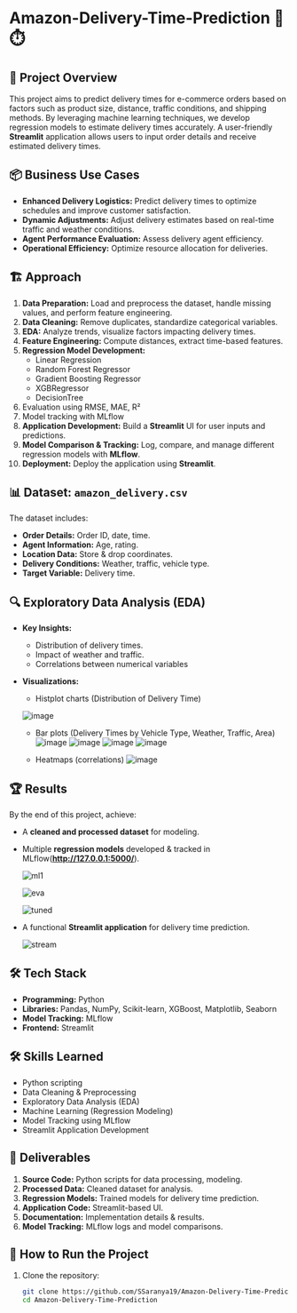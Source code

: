 # Amazon-Delivery-Time-Prediction 🚚⏱️

## 📌 Project Overview
This project aims to predict delivery times for e-commerce orders based on factors such as product size, distance, traffic conditions, and shipping methods. By leveraging machine learning techniques, we develop regression models to estimate delivery times accurately. A user-friendly **Streamlit** application allows users to input order details and receive estimated delivery times.

## 📦 Business Use Cases
- **Enhanced Delivery Logistics:** Predict delivery times to optimize schedules and improve customer satisfaction.
- **Dynamic Adjustments:** Adjust delivery estimates based on real-time traffic and weather conditions.
- **Agent Performance Evaluation:** Assess delivery agent efficiency.
- **Operational Efficiency:** Optimize resource allocation for deliveries.

## 🏗 Approach
1. **Data Preparation:** Load and preprocess the dataset, handle missing values, and perform feature engineering.
2. **Data Cleaning:** Remove duplicates, standardize categorical variables.
3. **EDA:** Analyze trends, visualize factors impacting delivery times.
4. **Feature Engineering:** Compute distances, extract time-based features.
5. **Regression Model Development:**
   - Linear Regression
   - Random Forest Regressor
   - Gradient Boosting Regressor
   - XGBRegressor
   - DecisionTree
6. Evaluation using RMSE, MAE, R²
7. Model tracking with MLflow
8. **Application Development:** Build a **Streamlit** UI for user inputs and predictions.
9. **Model Comparison & Tracking:** Log, compare, and manage different regression models with **MLflow**.
10. **Deployment:** Deploy the application using **Streamlit**.

## 📊 Dataset: `amazon_delivery.csv`
The dataset includes:
- **Order Details:** Order ID, date, time.
- **Agent Information:** Age, rating.
- **Location Data:** Store & drop coordinates.
- **Delivery Conditions:** Weather, traffic, vehicle type.
- **Target Variable:** Delivery time.

## 🔍 Exploratory Data Analysis (EDA)
- **Key Insights:**
  - Distribution of delivery times.
  - Impact of weather and traffic.
  - Correlations between numerical variables
- **Visualizations:**
  - Histplot charts (Distribution of Delivery Time)
  
  ![image](https://github.com/user-attachments/assets/91422ae8-9e21-4ad8-831f-667b1e0ee3c7)

  - Bar plots (Delivery Times by Vehicle Type, Weather, Traffic, Area)
    ![image](https://github.com/user-attachments/assets/bc4a525e-6309-47b3-9c58-da108f23888e)
    ![image](https://github.com/user-attachments/assets/6ce8ecd0-3eaf-453b-be57-1d1818762538)
    ![image](https://github.com/user-attachments/assets/ca052822-44ad-4a7e-97b2-cf3ea42aca50)
    ![image](https://github.com/user-attachments/assets/90f4d29c-784a-4d28-9162-639285bf1f0e)

  - Heatmaps (correlations)
    ![image](https://github.com/user-attachments/assets/cafef2ff-65dc-4891-ab89-44f018725588)

## 🏆 Results
By the end of this project, achieve:
- A **cleaned and processed dataset** for modeling.
- Multiple **regression models** developed & tracked in MLflow(**http://127.0.0.1:5000/**).
  
  ![ml1](https://github.com/user-attachments/assets/d46902d6-760c-44b2-bcb4-862a693d156c)

  ![eva](https://github.com/user-attachments/assets/e4560ebd-acc5-4d54-947d-36e25fc56619)

  ![tuned](https://github.com/user-attachments/assets/be636e5d-e8a0-4de3-9ea4-72d287e9a490)


- A functional **Streamlit application** for delivery time prediction.

  ![stream](https://github.com/user-attachments/assets/fbe99815-3e5c-4378-95c0-df4768da670f)



## 🛠 Tech Stack
- **Programming:** Python
- **Libraries:** Pandas, NumPy, Scikit-learn, XGBoost, Matplotlib, Seaborn
- **Model Tracking:** MLflow
- **Frontend:** Streamlit

## 🛠 Skills Learned
- Python scripting
- Data Cleaning & Preprocessing
- Exploratory Data Analysis (EDA)
- Machine Learning (Regression Modeling)
- Model Tracking using MLflow
- Streamlit Application Development

## 📁 Deliverables
1. **Source Code:** Python scripts for data processing, modeling.
2. **Processed Data:** Cleaned dataset for analysis.
3. **Regression Models:** Trained models for delivery time prediction.
4. **Application Code:** Streamlit-based UI.
5. **Documentation:** Implementation details & results.
6. **Model Tracking:** MLflow logs and model comparisons.

## 🚀 How to Run the Project
1. Clone the repository:
   ```bash
   git clone https://github.com/SSaranya19/Amazon-Delivery-Time-Prediction.git
   cd Amazon-Delivery-Time-Prediction
